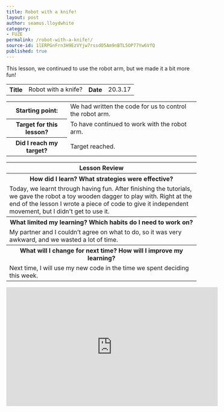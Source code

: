 ```yaml
---
title: Robot with a knife!
layout: post
author: seamus.lloydwhite
category:
- FUZE
permalink: /robot-with-a-knife!/
source-id: 1lERPGnFrn3H9EzVYjw7rssdO5Am9nBTL5OP77Yw6VfQ
published: true
---
```

This lesson, we continued to use the robot arm, but we made it a bit more fun!

<table>
  <tr>
    <th>Title</th>
    <td>Robot with a knife?</td>
    <th>Date</th>
    <td>20.3.17</td>
  </tr>
</table>


<table>
  <tr>
    <th>Starting point:</th>
    <td>We had written the code for us to control the robot arm.</td>
  </tr>
  <tr>
    <th>Target for this lesson?</th>
    <td>To have continued to work with the robot arm.</td>
  </tr>
  <tr>
    <th>Did I reach my target? </th>
    <td>Target reached.</td>
  </tr>
</table>


<table>
  <tr>
    <th>Lesson Review</th>
  </tr>
  <tr>
    <th>How did I learn? What strategies were effective? </th>
  </tr>
  <tr>
    <td>Today, we learnt through having fun. After finishing the tutorials, we gave the robot a toy wooden dagger to play with. Right at the end of the lesson I wrote a piece of code to give it independent movement, but I didn't get to use it.</td>
  </tr>
  <tr>
    <th>What limited my learning? Which habits do I need to work on? </th>
  </tr>
  <tr>
    <td>My partner and I couldn’t agree on what to do, so it was very awkward, and we wasted a lot of time.</td>
  </tr>
  <tr>
    <th>What will I change for next time? How will I improve my learning?</th>
  </tr>
  <tr>
    <td>Next time, I will use my new code in the time we spent deciding this week.</td>
  </tr>
</table>

<iframe width="560" height="315" src="https://www.youtube.com/embed/BdakY2c5f6Y" frameborder="0" allowfullscreen></iframe>
